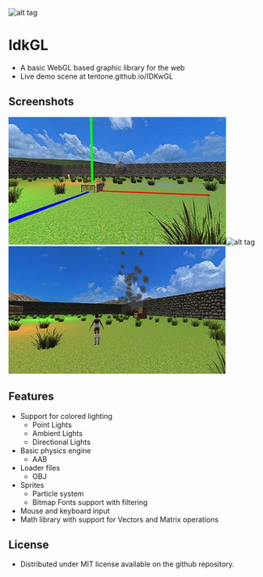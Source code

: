 ![alt tag](https://raw.githubusercontent.com/tentone/IDKwGL/master/data/idk.png)

# IdkGL
 - A basic WebGL based graphic library for the web
 - Live demo scene at tentone.github.io/IDKwGL



## Screenshots
![alt tag](https://raw.githubusercontent.com/tentone/IDKwGL/master/data/screenshot/4.jpg)![alt tag](https://raw.githubusercontent.com/tentone/IDKwGL/master/data/screenshot/2.jpg)![alt tag](https://raw.githubusercontent.com/tentone/IDKwGL/master/data/screenshot/6.jpg)


## Features
 - Support for colored lighting
    - Point Lights
    - Ambient Lights
    - Directional Lights
 - Basic physics engine
    - AAB
 - Loader files
    - OBJ
 - Sprites 
    - Particle system
    - Bitmap Fonts support with filtering
 - Mouse and keyboard input
- Math library with support for Vectors and Matrix operations




## License
 - Distributed under MIT license available on the github repository.